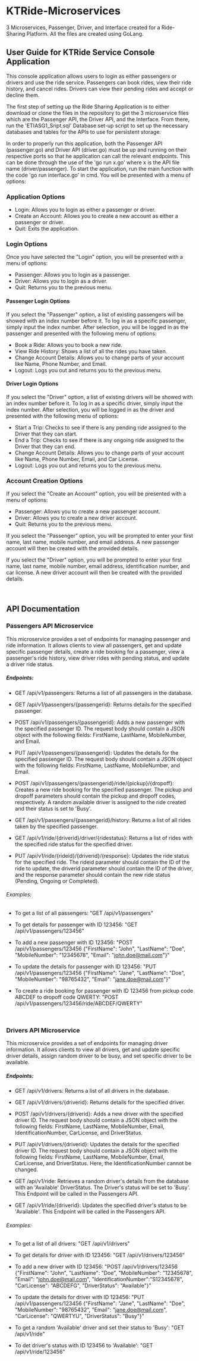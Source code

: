 # KTRide-Microservices
3 Microservices, Passenger, Driver, and Interface created for a Ride-Sharing Platform. All the files are created using GoLang.

## User Guide for KTRide Service Console Application

This console application allows users to login as either passengers or drivers and use the ride service. Passengers can book rides, view their ride history, and cancel rides. Drivers can view their pending rides and accept or decline them.

The first step of setting up the Ride Sharing Application is to either download or clone the files in the repository to get the 3 microservice files which are the Passenger API, the Driver API, and the Interface. From there, run the 'ETIASG1_Sript.sql' Database set-up script to set up the necessary databases and tables for the APIs to use for persistent storage. 

In order to properly run this application, both the Passenger API (passenger.go) and Driver API (driver.go) must be up and running on their respective ports so that he application can call the relevant endpoints. This can be done through the use of the 'go run x.go' where x is the API file name (driver/passenger). To start the application, run the main function with the code 'go run interface.go' in cmd. You will be presented with a menu of options:

### Application Options
- Login: Allows you to login as either a passenger or driver.
- Create an Account: Allows you to create a new account as either a passenger or driver.
- Quit: Exits the application.

### Login Options
Once you have selected the "Login" option, you will be presented with a menu of options:

- Passenger: Allows you to login as a passenger.
- Driver: Allows you to login as a driver.
- Quit: Returns you to the previous menu.

#### Passenger Login Options
If you select the "Passenger" option, a list of existing passengers will be showed with an index number before it. To log in as a specific passenger, simply input the index number. After selection, you will be logged in as the passenger and presented with the following menu of options:

- Book a Ride: Allows you to book a new ride.
- View Ride History: Shows a list of all the rides you have taken.
- Change Account Details: Allows you to change parts of your account like Name, Phone Number, and Email.
- Logout: Logs you out and returns you to the previous menu.

#### Driver Login Options
If you select the "Driver" option, a list of existing drivers will be showed with an index number before it. To log in as a specific driver, simply input the index number. After selection, you will be logged in as the driver and presented with the following menu of options:

- Start a Trip: Checks to see if there is any pending ride assigned to the Driver that they can start.
- End a Trip: Checks to see if there is any ongoing ride assigned to the Driver that they can end.
- Change Account Details: Allows you to change parts of your account like Name, Phone Number, Email, and Car License.
- Logout: Logs you out and returns you to the previous menu.

### Account Creation Options
If you select the "Create an Account" option, you will be presented with a menu of options:

- Passenger: Allows you to create a new passenger account.
- Driver: Allows you to create a new driver account.
- Quit: Returns you to the previous menu.

If you select the "Passenger" option, you will be prompted to enter your first name, last name, mobile number, and email address. A new passenger account will then be created with the provided details.

If you select the "Driver" option, you will be prompted to enter your first name, last name, mobile number, email address, identification number, and car license. A new driver account will then be created with the provided details.

<br />

## API Documentation 
### Passengers API Microservice

This microservice provides a set of endpoints for managing passenger and ride information. It allows clients to view all passengers, get and update specific passenger details, create a ride booking for a passenger, view a passenger's ride history, view driver rides with pending status, and update a driver ride status.

##### Endpoints:

- GET /api/v1/passengers: Returns a list of all passengers in the database. 

- GET /api/v1/passengers/{passengerid}: Returns details for the specified passenger.

- POST /api/v1/passengers/{passengerid}: Adds a new passenger with the specified passenger ID. The request body should contain a JSON object with the following fields: FirstName, LastName, MobileNumber, and Email. 

- PUT /api/v1/passengers/{passengerid}: Updates the details for the specified passenger ID. The request body should contain a JSON object with the following fields: FirstName, LastName, MobileNumber, and Email. 

- POST /api/v1/passengers/{passengerid}/ride/{pickup}/{dropoff}: Creates a new ride booking for the specified passenger. The pickup and dropoff parameters should contain the pickup and dropoff codes, respectively. A random available driver is assigned to the ride created and their status is set to 'Busy'. 

- GET /api/v1/passengers/{passengerid}/history: Returns a list of all rides taken by the specified passenger. 

- GET /api/v1/ride/{driverid}/driver/{ridestatus}: Returns a list of rides with the specified ride status for the specified driver. 

- PUT /api/v1/ride/{rideid}/{driverid}/{response}: Updates the ride status for the specified ride. The rideid parameter should contain the ID of the ride to update, the driverid parameter should contain the ID of the driver, and the response parameter should contain the new ride status (Pending, Ongoing or Completed).

###### Examples: 
- To get a list of all passengers: "GET /api/v1/passengers" 

- To get details for passenger with ID 123456: "GET /api/v1/passengers/123456" 

- To add a new passenger with ID 123456: "POST /api/v1/passengers/123456 {"FirstName": "John", "LastName": "Doe", "MobileNumber": "12345678", "Email": "john.doe@mail.com"}" 

- To update the details for passenger with ID 123456: "PUT /api/v1/passengers/123456 {"FirstName": "Jane", "LastName": "Doe", "MobileNumber": "98765432", "Email": "jane.doe@mail.com"}" 

- To create a ride booking for passenger with ID 123456 from pickup code ABCDEF to dropoff code QWERTY: "POST /api/v1/passengers/123456/ride/ABCDEF/QWERTY"

<br />

### Drivers API Microservice

This microservice provides a set of endpoints for managing driver information. It allows clients to view all drivers, get and update specific driver details, assign random driver to be busy, and set specific driver to be available.

##### Endpoints:

- GET /api/v1/drivers: Returns a list of all drivers in the database. 

- GET /api/v1/drivers/{driverid}: Returns details for the specified driver.

- POST /api/v1/drivers/{driverid}: Adds a new driver with the specified driver ID. The request body should contain a JSON object with the following fields: FirstName, LastName, MobileNumber, Email, IdentificationNumber, CarLicense, and DriverStatus. 

- PUT /api/v1/drivers/{driverid}: Updates the details for the specified driver ID. The request body should contain a JSON object with the following fields: FirstName, LastName, MobileNumber, Email, CarLicense, and DriverStatus. Here, the IdentificationNumber cannot be changed.

- GET /api/v1/ride: Retrieves a random driver's details from the database with an 'Available' DriverStatus. The Driver's status will be set to 'Busy'. This Endpoint will be called in the Passengers API.

- GET /api/v1/ride/{driverid}: Updates the specified driver's status to be 'Available'. This Endpoint will be called in the Passengers API.

###### Examples: 
- To get a list of all drivers: "GET /api/v1/drivers" 

- To get details for driver with ID 123456: "GET /api/v1/drivers/123456" 

- To add a new driver with ID 123456: "POST /api/v1/drivers/123456 {"FirstName": "John", "LastName": "Doe", "MobileNumber": "12345678", "Email": "john.doe@mail.com", "IdentificationNumber":"S12345678", "CarLicense": "ABCDEFG", "DriverStatus": "Available"}" 

- To update the details for driver with ID 123456: "PUT /api/v1/passengers/123456 {"FirstName": "Jane", "LastName": "Doe", "MobileNumber": "98765432", "Email": "jane.doe@mail.com", "CarLicense": "QWERTYU", "DriverStatus": "Busy"}" 

- To get a random 'Available' driver and set their status to 'Busy': "GET /api/v1/ride"

- To det driver's status with ID 123456 to 'Available': "GET /api/v1/ride/123456"
